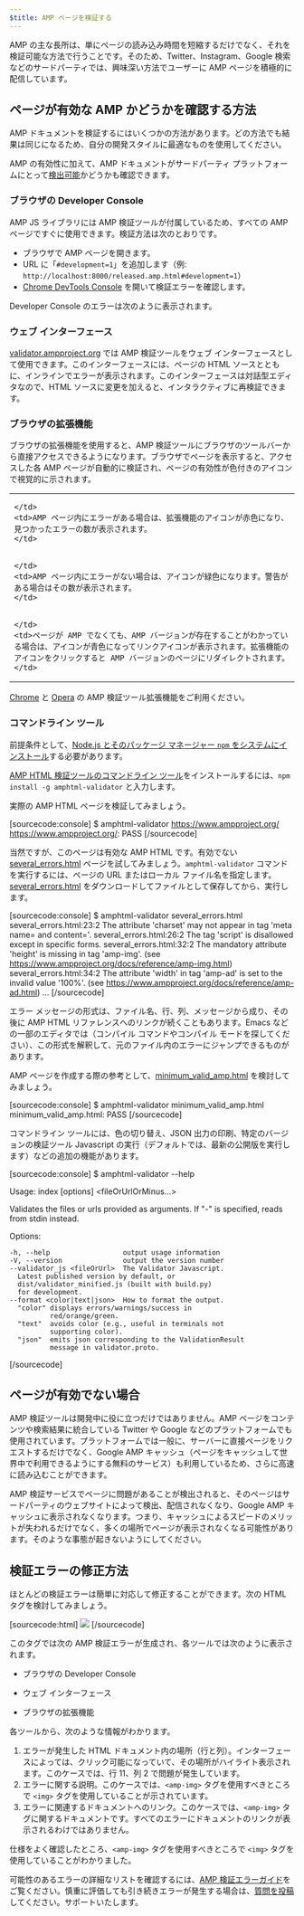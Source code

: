 ```yaml
---
$title: AMP ページを検証する
---
```


AMP の主な長所は、単にページの読み込み時間を短縮するだけでなく、それを検証可能な方法で行うことです。<i></i>そのため、Twitter、Instagram、Google 検索などのサードパーティでは、興味深い方法でユーザーに AMP ページを積極的に配信しています。

## ページが有効な AMP かどうかを確認する方法

AMP ドキュメントを検証するにはいくつかの方法があります。どの方法でも結果は同じになるため、自分の開発スタイルに最適なものを使用してください。

AMP の有効性に加えて、AMP ドキュメントがサードパーティ プラットフォームにとって[検出可能](/docs/guides/discovery.html)かどうかも確認できます。

### ブラウザの Developer Console

AMP JS ライブラリには AMP 検証ツールが付属しているため、すべての AMP ページですぐに使用できます。検証方法は次のとおりです。

  * ブラウザで AMP ページを開きます。
  * URL に「`#development=1`」を追加します（例: `http://localhost:8000/released.amp.html#development=1`）
  * [Chrome DevTools Console](https://developers.google.com/web/tools/chrome-devtools/debug/console/) を開いて検証エラーを確認します。

Developer Console のエラーは次のように表示されます。

<amp-img src="/static/img/docs/validator_errors.png" width="713" height="243" alt="Chrome Developer Console の AMP 検証ツール エラーのスクリーンショット" layout="responsive"></amp-img>


### ウェブ インターフェース

[validator.ampproject.org](https://validator.ampproject.org/) では AMP 検証ツールをウェブ インターフェースとして使用できます。このインターフェースには、ページの HTML ソースとともに、インラインでエラーが表示されます。このインターフェースは対話型エディタなので、HTML ソースに変更を加えると、インタラクティブに再検証できます。

<amp-img src="/static/img/docs/validator_web_ui.png" width="660" height="507" alt="エラーの例を表示した validator.ampproject.org のスクリーンショット。" layout="responsive"></amp-img>


### ブラウザの拡張機能

ブラウザの拡張機能を使用すると、AMP 検証ツールにブラウザのツールバーから直接アクセスできるようになります。ブラウザでページを表示すると、アクセスした各 AMP ページが自動的に検証され、ページの有効性が色付きのアイコンで視覚的に示されます。

<table>
  <tr>
    <td>
      <amp-img src="/static/img/docs/validator_icon_invalid.png" width="20" height="20" alt="無効な AMP ドキュメントを示す赤い AMP アイコン。"></amp-img>
      
    </td>
    <td>AMP ページ内にエラーがある場合は、拡張機能のアイコンが赤色になり、見つかったエラーの数が表示されます。
    </td>
  </tr>
  <tr>
    <td>
      <amp-img src="/static/img/docs/validator_icon_valid.png" width="20" height="20" alt="無効な AMP ドキュメントを示す緑の AMP アイコン。"></amp-img>
      
    </td>
    <td>AMP ページ内にエラーがない場合は、アイコンが緑色になります。警告がある場合はその数が表示されます。
    </td>
  </tr>
  <tr>
    <td>
      <amp-img src="/static/img/docs/validator_icon_link.png" width="20" height="20" alt="クリックすると AMP バージョンの HTML が表示される青い AMP アイコン。"></amp-img>
      
    </td>
    <td>ページが AMP でなくても、AMP バージョンが存在することがわかっている場合は、アイコンが青色になってリンクアイコンが表示されます。拡張機能のアイコンをクリックすると AMP バージョンのページにリダイレクトされます。
    </td>
  </tr>
</table>

[Chrome](https://chrome.google.com/webstore/detail/amp-validator/nmoffdblmcmgeicmolmhobpoocbbmknc) と [Opera](https://addons.opera.com/en-gb/extensions/details/amp-validator/) の AMP 検証ツール拡張機能をご利用ください。

### コマンドライン ツール

前提条件として、[Node.js とそのパッケージ マネージャー `npm` をシステムにインストール](https://docs.npmjs.com/getting-started/installing-node)する必要があります。

[AMP HTML 検証ツールのコマンドライン ツール](https://www.npmjs.com/package/amphtml-validator)をインストールするには、`npm install -g amphtml-validator` と入力します。

実際の AMP HTML ページを検証してみましょう。

[sourcecode:console]
$ amphtml-validator https://www.ampproject.org/
https://www.ampproject.org/: PASS
[/sourcecode]

当然ですが、このページは有効な AMP HTML です。有効でない [several_errors.html](https://raw.githubusercontent.com/ampproject/amphtml/master/validator/testdata/feature_tests/several_errors.html) ページを試してみましょう。`amphtml-validator` コマンドを実行するには、ページの URL またはローカル ファイル名を指定します。[several_errors.html](https://raw.githubusercontent.com/ampproject/amphtml/master/validator/testdata/feature_tests/several_errors.html) をダウンロードしてファイルとして保存してから、実行します。

[sourcecode:console]
$ amphtml-validator several_errors.html
several_errors.html:23:2 The attribute 'charset' may not appear in tag 'meta name= and content='.
several_errors.html:26:2 The tag 'script' is disallowed except in specific forms.
several_errors.html:32:2 The mandatory attribute 'height' is missing in tag 'amp-img'. (see https://www.ampproject.org/docs/reference/amp-img.html)
several_errors.html:34:2 The attribute 'width' in tag 'amp-ad' is set to the invalid value '100%'. (see https://www.ampproject.org/docs/reference/amp-ad.html)
...
[/sourcecode]

エラー メッセージの形式は、ファイル名、行、列、メッセージから成り、その後に AMP HTML リファレンスへのリンクが続くこともあります。Emacs などの一部のエディタでは（コンパイル コマンドやコンパイル モードを探してください）、この形式を解釈して、元のファイル内のエラーにジャンプできるものがあります。

AMP ページを作成する際の参考として、[minimum_valid_amp.html](https://raw.githubusercontent.com/ampproject/amphtml/master/validator/testdata/feature_tests/minimum_valid_amp.html) を検討してみましょう。

[sourcecode:console]
$ amphtml-validator minimum_valid_amp.html
minimum_valid_amp.html: PASS
[/sourcecode]

コマンドライン ツールには、色の切り替え、JSON 出力の印刷、特定のバージョンの検証ツール Javascript の実行（デフォルトでは、最新の公開版を実行します）などの追加の機能があります。

[sourcecode:console]
$ amphtml-validator --help

  Usage: index [options] <fileOrUrlOrMinus...>

  Validates the files or urls provided as arguments. If "-" is
  specified, reads from stdin instead.

  Options:

    -h, --help                  output usage information
    -V, --version               output the version number
    --validator_js <fileOrUrl>  The Validator Javascript.
      Latest published version by default, or
      dist/validator_minified.js (built with build.py)
      for development.
    --format <color|text|json>  How to format the output.
      "color" displays errors/warnings/success in
              red/orange/green.
      "text"  avoids color (e.g., useful in terminals not
              supporting color).
      "json"  emits json corresponding to the ValidationResult
              message in validator.proto.
[/sourcecode]

## ページが有効でない場合

AMP 検証ツールは開発中に役に立つだけではありません。AMP ページをコンテンツや検索結果に統合している Twitter や Google などのプラットフォームでも使用されています。プラットフォームでは一般に、サーバーに直接ページをリクエストするだけでなく、Google AMP キャッシュ（ページをキャッシュして世界中で利用できるようにする無料のサービス）も利用しているため、さらに高速に読み込むことができます。

AMP 検証サービスでページに問題があることが検出されると、そのページはサードパーティのウェブサイトによって検出、配信されなくなり、Google AMP キャッシュに表示されなくなります。つまり、キャッシュによるスピードのメリットが失われるだけでなく、多くの場所でページが表示されなくなる可能性があります。そのような事態が起きないようにしてください。

## 検証エラーの修正方法

ほとんどの検証エラーは簡単に対応して修正することができます。次の HTML タグを検討してみましょう。

[sourcecode:html]
<img src="cat.png">
[/sourcecode]

このタグでは次の AMP 検証エラーが生成され、各ツールでは次のように表示されます。

 * ブラウザの Developer Console
<amp-img alt="AMP エラー: タグ「img」はタグ「noscript」の子孫としてのみ使用できます。「amp-img」ではありませんか？行 11、列 2" height="30" src="/static/img/docs/validator_console_imgerror.png" width="696" layout="responsive"></amp-img>

 * ウェブ インターフェース
<amp-img alt="AMP エラー: タグ「img」はタグ「noscript」の子孫としてのみ使用できます。「amp-img」ではありませんか？行 11、列 2" height="58" src="/static/img/docs/validator_webui_imgerror.png" width="676" layout="responsive"></amp-img>

 * ブラウザの拡張機能
<amp-img alt="AMP エラー: タグ「img」はタグ「noscript」の子孫としてのみ使用できます。「amp-img」ではありませんか？行 11、列 2" height="108" src="/static/img/docs/validator_extension_imgerror.png" width="724" layout="responsive"></amp-img>

各ツールから、次のような情報がわかります。

  1. エラーが発生した HTML ドキュメント内の場所（行と列）。インターフェースによっては、クリック可能になっていて、その場所がハイライト表示されます。このケースでは、行 11、列 2 で問題が発生しています。
  1. エラーに関する説明。このケースでは、`<amp-img>` タグを使用すべきところで `<img>` タグを使用していることが示されています。
  1. エラーに関連するドキュメントへのリンク。このケースでは、`<amp-img>` タグに関するドキュメントです。すべてのエラーにドキュメントのリンクが表示されるわけではありません。

仕様をよく確認したところ、`<amp-img>` タグを使用すべきところで `<img>` タグを使用していることがわかりました。

可能性のあるエラーの詳細なリストを確認するには、[AMP 検証エラーガイド](https://www.ampproject.org/docs/reference/validation_errors.html)をご覧ください。慎重に評価しても引き続きエラーが発生する場合は、[質問を投稿](http://stackoverflow.com/questions/tagged/amp-html)してください。サポートいたします。
